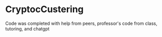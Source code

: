 # CryptocCustering

Code was completed with help from peers, professor's code from class, tutoring, and chatgpt
